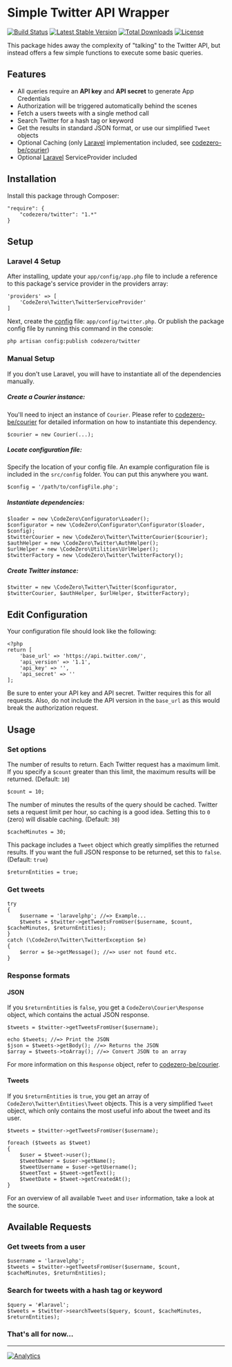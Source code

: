 # Simple Twitter API Wrapper #

[![Build Status](https://travis-ci.org/codezero-be/twitter.svg?branch=master)](https://travis-ci.org/codezero-be/twitter)
[![Latest Stable Version](https://poser.pugx.org/codezero/twitter/v/stable.svg)](https://packagist.org/packages/codezero/twitter)
[![Total Downloads](https://poser.pugx.org/codezero/twitter/downloads.svg)](https://packagist.org/packages/codezero/twitter)
[![License](https://poser.pugx.org/codezero/twitter/license.svg)](https://packagist.org/packages/codezero/twitter)

This package hides away the complexity of "talking" to the Twitter API, but instead offers a few simple functions to execute some basic queries.

## Features ##

- All queries require an **API key** and **API secret** to generate App Credentials
- Authorization will be triggered automatically behind the scenes
- Fetch a users tweets with a single method call
- Search Twitter for a hash tag or keyword
- Get the results in standard JSON format, or use our simplified `Tweet` objects
- Optional Caching (only [Laravel](http://www.laravel.com/ "Laravel") implementation included, see [codezero-be/courier](https://github.com/codezero-be/courier))
- Optional [Laravel](http://www.laravel.com/ "Laravel") ServiceProvider included

## Installation ##

Install this package through Composer:

    "require": {
    	"codezero/twitter": "1.*"
    }

## Setup ##

### Laravel 4 Setup ###

After installing, update your `app/config/app.php` file to include a reference to this package's service provider in the providers array:

    'providers' => [
	    'CodeZero\Twitter\TwitterServiceProvider'
    ]

Next, create the [config](#edit-configuration "Configuration File") file: `app/config/twitter.php`. Or publish the package config file by running this command in the console:

	php artisan config:publish codezero/twitter

### Manual Setup ###

If you don't use Laravel, you will have to instantiate all of the dependencies manually.

##### Create a Courier instance: #####

You'll need to inject an instance of `Courier`. Please refer to [codezero-be/courier](https://github.com/codezero-be/courier) for detailed information on how to instantiate this dependency.

	$courier = new Courier(...);

##### Locate configuration file: #####

Specify the location of your config file. An example configuration file is included in the `src/config` folder. You can put this anywhere you want.

    $config = '/path/to/configFile.php';

##### Instantiate dependencies: #####

	$loader = new \CodeZero\Configurator\Loader();
    $configurator = new \CodeZero\Configurator\Configurator($loader, $config);
    $twitterCourier = new \CodeZero\Twitter\TwitterCourier($courier);
    $authHelper = new \CodeZero\Twitter\AuthHelper();
    $urlHelper = new \CodeZero\Utilities\UrlHelper();
    $twitterFactory = new \CodeZero\Twitter\TwitterFactory();

##### Create Twitter instance: #####

    $twitter = new \CodeZero\Twitter\Twitter($configurator, $twitterCourier, $authHelper, $urlHelper, $twitterFactory);

## Edit Configuration ##

Your configuration file should look like the following:

	<?php
	return [
	    'base_url' => 'https://api.twitter.com/',
	    'api_version' => '1.1',
	    'api_key' => '',
	    'api_secret' => ''
	];

Be sure to enter your API key and API secret. Twitter requires this for all requests. Also, do not include the API version in the `base_url` as this would break the authorization request.

## Usage ##

### Set options ###

The number of results to return. Each Twitter request has a maximum limit. If you specify a `$count` greater than this limit, the maximum results will be returned. (Default: `10`)

	$count = 10;

The number of minutes the results of the query should be cached. Twitter sets a request limit per hour, so caching is a good idea. Setting this to `0` (zero) will disable caching. (Default: `30`)

	$cacheMinutes = 30;

This package includes a `Tweet` object which greatly simplifies the returned results. If you want the full JSON response to be returned, set this to `false`. (Default: `true`)

	$returnEntities = true;

### Get tweets ###

	try
	{
		$username = 'laravelphp'; //=> Example...
		$tweets = $twitter->getTweetsFromUser($username, $count, $cacheMinutes, $returnEntities);
	}
	catch (\CodeZero\Twitter\TwitterException $e)
	{
		$error = $e->getMessage(); //=> user not found etc.
	}
### Response formats ###

#### JSON ####

If you `$returnEntities` is `false`, you get a `CodeZero\Courier\Response` object, which contains the actual JSON response.

	$tweets = $twitter->getTweetsFromUser($username);

	echo $tweets; //=> Print the JSON
	$json = $tweets->getBody(); //=> Returns the JSON
	$array = $tweets->toArray(); //=> Convert JSON to an array

For more information on this `Response` object, refer to [codezero-be/courier](https://github.com/codezero-be/courier).

#### Tweets ####

If you `$returnEntities` is `true`, you get an array of `CodeZero\Twitter\Entities\Tweet` objects. This is a very simplified `Tweet` object, which only contains the most useful info about the tweet and its user.

	$tweets = $twitter->getTweetsFromUser($username);
	
	foreach ($tweets as $tweet)
	{
		$user = $tweet->user();
		$tweetOwner = $user->getName();
		$tweetUsername = $user->getUsername();
		$tweetText = $tweet->getText();
		$tweetDate = $tweet->getCreatedAt();
	}

For an overview of all available `Tweet` and `User` information, take a look at the source.

## Available Requests ##

### Get tweets from a user ###

	$username = 'laravelphp';
	$tweets = $twitter->getTweetsFromUser($username, $count, $cacheMinutes, $returnEntities);

### Search for tweets with a hash tag or keyword ###

	$query = '#laravel';
	$tweets = $twitter->searchTweets($query, $count, $cacheMinutes, $returnEntities);

### That's all for now... ###

---
[![Analytics](https://ga-beacon.appspot.com/UA-58876018-1/codezero-be/twitter)](https://github.com/igrigorik/ga-beacon)